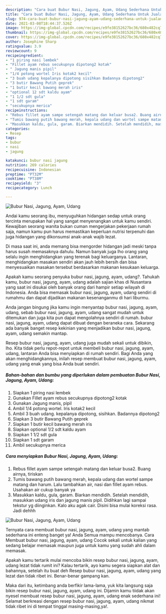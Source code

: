 ```yaml
---
description: "Cara buat Bubur Nasi, Jagung, Ayam, Udang Sederhana Untuk Jualan"
title: "Cara buat Bubur Nasi, Jagung, Ayam, Udang Sederhana Untuk Jualan"
slug: 974-cara-buat-bubur-nasi-jagung-ayam-udang-sederhana-untuk-jualan
date: 2021-03-08T18:44:37.526Z
image: https://img-global.cpcdn.com/recipes/e9fe38152627bc36/680x482cq70/bubur-nasi-jagung-ayam-udang-foto-resep-utama.jpg
thumbnail: https://img-global.cpcdn.com/recipes/e9fe38152627bc36/680x482cq70/bubur-nasi-jagung-ayam-udang-foto-resep-utama.jpg
cover: https://img-global.cpcdn.com/recipes/e9fe38152627bc36/680x482cq70/bubur-nasi-jagung-ayam-udang-foto-resep-utama.jpg
author: Josephine Sharp
ratingvalue: 3.9
reviewcount: 9
recipeingredient:
- "1 piring nasi lembek"
- "Fillet ayam rebus secukupnya dipotong2 kotak"
- " Jagung manis pipil"
- "1/4 potong wortel Iris kotak2 kecil"
- "3 buah udang kepalanya dipotong sisihkan Badannya dipotong2"
- "3 butir Bawang Putih geprek"
- "1 butir kecil bawang merah iris"
- "optional 12 sdt kaldu ayam"
- "1 1/2 sdt gula"
- "1 sdt garam"
- "secukupnya merica"
recipeinstructions:
- "Rebus fillet ayam sampe setengah matang dan keluar busa2. Buang airnya, tiriskan"
- "Tumis bawang putih bawang merah, kepala udang dan wortel sampe matang dan harum. Lalu tambahkan air, nasi dan fillet ayam rebus. Usahakan air cukup banyak ya"
- "Masukkan kaldu, gula, garam. Biarkan mendidih. Setelah mendidih, masukkan udang iris dan jagung manis pipil. Didihkan lagi sampai tekstur yg diinginkan. Kalo aku agak cair. Disini bisa mulai koreksi rasa. Jadi dehhh"
categories:
- Resep
tags:
- bubur
- nasi
- jagung

katakunci: bubur nasi jagung 
nutrition: 269 calories
recipecuisine: Indonesian
preptime: "PT32M"
cooktime: "PT38M"
recipeyield: "3"
recipecategory: Lunch

---
```



![Bubur Nasi, Jagung, Ayam, Udang](https://img-global.cpcdn.com/recipes/e9fe38152627bc36/680x482cq70/bubur-nasi-jagung-ayam-udang-foto-resep-utama.jpg)

Andai kamu seorang ibu, menyuguhkan hidangan sedap untuk orang tercinta merupakan hal yang sangat menyenangkan untuk kamu sendiri. Kewajiban seorang  wanita bukan cuman mengerjakan pekerjaan rumah saja, namun kamu pun harus memastikan keperluan nutrisi terpenuhi dan juga hidangan yang dikonsumsi anak-anak wajib lezat.

Di masa  saat ini, anda memang bisa mengorder hidangan jadi meski tanpa harus susah memasaknya dahulu. Namun banyak juga lho orang yang selalu ingin menghidangkan yang terenak bagi keluarganya. Lantaran, menghidangkan masakan sendiri akan jauh lebih bersih dan bisa menyesuaikan masakan tersebut berdasarkan makanan kesukaan keluarga. 



Apakah kamu seorang penyuka bubur nasi, jagung, ayam, udang?. Tahukah kamu, bubur nasi, jagung, ayam, udang adalah sajian khas di Nusantara yang saat ini disukai oleh banyak orang dari hampir setiap wilayah di Indonesia. Anda bisa memasak bubur nasi, jagung, ayam, udang sendiri di rumahmu dan dapat dijadikan makanan kesenanganmu di hari liburmu.

Anda jangan bingung jika kamu ingin menyantap bubur nasi, jagung, ayam, udang, sebab bubur nasi, jagung, ayam, udang sangat mudah untuk ditemukan dan juga kita pun dapat mengolahnya sendiri di rumah. bubur nasi, jagung, ayam, udang dapat dibuat dengan beraneka cara. Sekarang ada banyak banget resep kekinian yang menjadikan bubur nasi, jagung, ayam, udang semakin mantap.

Resep bubur nasi, jagung, ayam, udang juga mudah sekali untuk dibikin, lho. Kita tidak perlu repot-repot untuk membeli bubur nasi, jagung, ayam, udang, lantaran Anda bisa menyiapkan di rumah sendiri. Bagi Anda yang akan menghidangkannya, inilah resep membuat bubur nasi, jagung, ayam, udang yang enak yang bisa Anda buat sendiri.

<!--inarticleads1-->

##### Bahan-bahan dan bumbu yang diperlukan dalam pembuatan Bubur Nasi, Jagung, Ayam, Udang:

1. Siapkan 1 piring nasi lembek
1. Gunakan Fillet ayam rebus secukupnya dipotong2 kotak
1. Gunakan  Jagung manis, pipil
1. Ambil 1/4 potong wortel. Iris kotak2 kecil
1. Ambil 3 buah udang. kepalanya dipotong, sisihkan. Badannya dipotong2
1. Siapkan 3 butir Bawang Putih geprek
1. Siapkan 1 butir kecil bawang merah iris
1. Siapkan optional 1/2 sdt kaldu ayam
1. Siapkan 1 1/2 sdt gula
1. Siapkan 1 sdt garam
1. Ambil secukupnya merica




<!--inarticleads2-->

##### Cara menyiapkan Bubur Nasi, Jagung, Ayam, Udang:

1. Rebus fillet ayam sampe setengah matang dan keluar busa2. Buang airnya, tiriskan
1. Tumis bawang putih bawang merah, kepala udang dan wortel sampe matang dan harum. Lalu tambahkan air, nasi dan fillet ayam rebus. Usahakan air cukup banyak ya
1. Masukkan kaldu, gula, garam. Biarkan mendidih. Setelah mendidih, masukkan udang iris dan jagung manis pipil. Didihkan lagi sampai tekstur yg diinginkan. Kalo aku agak cair. Disini bisa mulai koreksi rasa. Jadi dehhh
<img src="//assets-global.cpcdn.com/assets/icons/button_play-2c75c40dde080a61004c1f40b05d8f140eaff45d7e9e6481dc71c63d2e7c4909.png" alt="Bubur Nasi, Jagung, Ayam, Udang">



Ternyata cara membuat bubur nasi, jagung, ayam, udang yang mantab sederhana ini enteng banget ya! Anda Semua mampu mencobanya. Cara Membuat bubur nasi, jagung, ayam, udang Cocok sekali untuk kalian yang sedang belajar memasak maupun juga untuk kamu yang sudah ahli dalam memasak.

Apakah kamu tertarik mulai mencoba bikin resep bubur nasi, jagung, ayam, udang lezat tidak rumit ini? Kalau tertarik, ayo kamu segera siapkan alat dan bahannya, setelah itu buat deh Resep bubur nasi, jagung, ayam, udang yang lezat dan tidak ribet ini. Benar-benar gampang kan. 

Maka dari itu, ketimbang anda berfikir lama-lama, yuk kita langsung saja bikin resep bubur nasi, jagung, ayam, udang ini. Dijamin kamu tiidak akan nyesel membuat resep bubur nasi, jagung, ayam, udang enak sederhana ini! Selamat berkreasi dengan resep bubur nasi, jagung, ayam, udang nikmat tidak ribet ini di tempat tinggal masing-masing,ya!.

